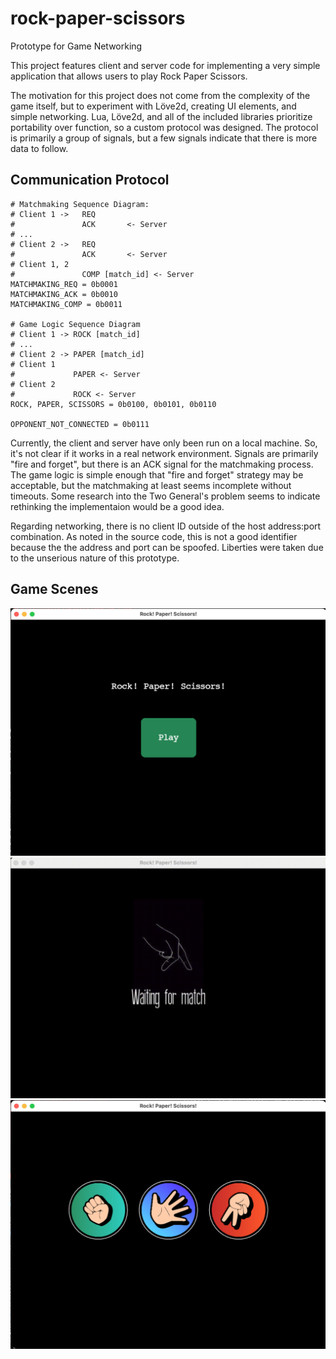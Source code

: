 # rock-paper-scissors
Prototype for Game Networking

This project features client and server code for implementing a very simple application that allows
users to play Rock Paper Scissors.

The motivation for this project does not come from the complexity of the game itself, but to
experiment with Löve2d, creating UI elements, and simple networking. Lua, Löve2d, and all of the
included libraries prioritize portability over function, so a custom protocol was designed. The
protocol is primarily a group of signals, but a few signals indicate that there is more data to
follow.

## Communication Protocol

```
# Matchmaking Sequence Diagram:
# Client 1 ->   REQ
#               ACK       <- Server
# ...
# Client 2 ->   REQ
#               ACK       <- Server
# Client 1, 2
#               COMP [match_id] <- Server
MATCHMAKING_REQ = 0b0001
MATCHMAKING_ACK = 0b0010
MATCHMAKING_COMP = 0b0011

# Game Logic Sequence Diagram
# Client 1 -> ROCK [match_id]
# ...
# Client 2 -> PAPER [match_id]
# Client 1
#             PAPER <- Server
# Client 2
#             ROCK <- Server
ROCK, PAPER, SCISSORS = 0b0100, 0b0101, 0b0110

OPPONENT_NOT_CONNECTED = 0b0111
```

Currently, the client and server have only been run on a local machine. So, it's not clear if it
works in a real network environment. Signals are primarily "fire and forget", but there is an ACK
signal for the matchmaking process. The game logic is simple enough that "fire and forget" strategy
may be acceptable, but the matchmaking at least seems incomplete without timeouts. Some research
into the Two General's problem seems to indicate rethinking the implementaion would be a good idea.

Regarding networking, there is no client ID outside of the host address:port combination. As noted
in the source code, this is not a good identifier because the the address and port can be spoofed.
Liberties were taken due to the unserious nature of this prototype.

## Game Scenes

![Main Menu](./screencaptures/MainMenu.png)
![Waiting For Game](./screencaptures/WaitingForGame.gif)
![Game Scene](./screencaptures/GameScene.png)

